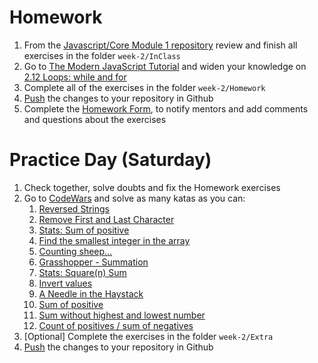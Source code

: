 # Homework

1. From the [Javascript/Core Module 1 repository](https://github.com/Migracode-Barcelona/exercises-js1) review and finish all exercises in the folder `week-2/InClass`
2. Go to [The Modern JavaScript Tutorial](https://javascript.info) and widen your knowledge on [2.12 Loops: while and for](https://javascript.info/while-for)
3. Complete all of the exercises in the folder `week-2/Homework`
4. [Push](/others/git.html#commit-and-push-your-changes-to-github) the changes to your repository in Github
5. Complete the [Homework Form](https://form.jotformeu.com/93377027809365), to notify mentors and add comments and questions about the exercises

# Practice Day (Saturday)

1. Check together, solve doubts and fix the Homework exercises
2. Go to [CodeWars](https://codewars.com) and solve as many katas as you can:
    1. [Reversed Strings](https://www.codewars.com/kata/reversed-strings/javascript)
    1. [Remove First and Last Character](https://www.codewars.com/kata/56bc28ad5bdaeb48760009b0)
    1. [Stats: Sum of positive](https://www.codewars.com/kata/5715eaedb436cf5606000381)
    1. [Find the smallest integer in the array](https://www.codewars.com/kata/find-the-smallest-integer-in-the-array/javascript)
    1. [Counting sheep…](https://www.codewars.com/kata/counting-sheep-dot-dot-dot/javascript)
    1. [Grasshopper - Summation](https://www.codewars.com/kata/grasshopper-summation/javascript)
    1. [Stats: Square(n) Sum](https://www.codewars.com/kata/515e271a311df0350d00000f)
    1. [Invert values](https://www.codewars.com/kata/invert-values/train/javascript)
    1. [A Needle in the Haystack](https://www.codewars.com/kata/56676e8fabd2d1ff3000000c/javascript)
    1. [Sum of positive](https://www.codewars.com/kata/sum-of-positive/train/javascript)
    1. [Sum without highest and lowest number](https://www.codewars.com/kata/sum-without-highest-and-lowest-number/train/javascript)
    1. [Count of positives / sum of negatives](https://www.codewars.com/kata/count-of-positives-slash-sum-of-negatives/train/javascript)
3. [Optional] Complete the exercises in the folder `week-2/Extra`
4. [Push](/others/git.html#commit-and-push-your-changes-to-github) the changes to your repository in Github
